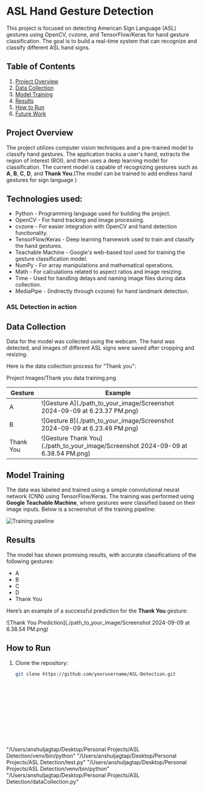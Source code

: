 # ASL Hand Gesture Detection 

This project is focused on detecting American Sign Language (ASL) gestures using OpenCV, cvzone, and TensorFlow/Keras for hand gesture classification. The goal is to build a real-time system that can recognize and classify different ASL hand signs.

## Table of Contents
1. [Project Overview](#project-overview)
2. [Data Collection](#data-collection)
3. [Model Training](#model-training)
4. [Results](#results)
5. [How to Run](#how-to-run)
6. [Future Work](#future-work) 

## Project Overview
The project utilizes computer vision techniques and a pre-trained model to classify hand gestures. The application tracks a user's hand, extracts the region of interest (ROI), and then uses a deep learning model for classification. The current model is capable of recognizing gestures such as **A**, **B**, **C**, **D**, and **Thank You**.(The model can be trained to add endless hand gestures for sign language )

## Technologies used: 
- Python - Programming language used for building the project.
- OpenCV - For hand tracking and image processing.
- cvzone - For easier integration with OpenCV and hand detection functionality.
- TensorFlow/Keras - Deep learning framework used to train and classify the hand gestures.
- Teachable Machine - Google's web-based tool used for training the gesture classification model.
- NumPy - For array manipulations and mathematical operations.
- Math - For calculations related to aspect ratios and image resizing.
- Time - Used for handling delays and naming image files during data collection.
- MediaPipe - (Indirectly through cvzone) for hand landmark detection.

### ASL Detection in action

## Data Collection
Data for the model was collected using the webcam. The hand was detected, and images of different ASL signs were saved after cropping and resizing.

Here is the data collection process for "Thank you":

Project Images/Thank you data training.png 


| Gesture | Example |
|---------|---------|
| A | ![Gesture A](./path_to_your_image/Screenshot 2024-09-09 at 6.23.37 PM.png) |
| B | ![Gesture B](./path_to_your_image/Screenshot 2024-09-09 at 6.23.49 PM.png) |
| Thank You | ![Gesture Thank You](./path_to_your_image/Screenshot 2024-09-09 at 6.38.54 PM.png) |

## Model Training
The data was labeled and trained using a simple convolutional neural network (CNN) using TensorFlow/Keras. The training was performed using **Google Teachable Machine**, where gestures were classified based on their image inputs. Below is a screenshot of the training pipeline:

![Training pipeline](./path_to_your_image/Google_teachable.png)

## Results
The model has shown promising results, with accurate classifications of the following gestures:
- A
- B
- C
- D
- Thank You

Here’s an example of a successful prediction for the **Thank You** gesture:

![Thank You Prediction](./path_to_your_image/Screenshot 2024-09-09 at 6.38.54 PM.png)

## How to Run
1. Clone the repository:
   ```bash
   git clone https://github.com/yourusername/ASL-Detection.git














"/Users/anshuljagtap/Desktop/Personal Projects/ASL Detection/venv/bin/python" "/Users/anshuljagtap/Desktop/Personal Projects/ASL Detection/test.py"
"/Users/anshuljagtap/Desktop/Personal Projects/ASL Detection/venv/bin/python" "/Users/anshuljagtap/Desktop/Personal Projects/ASL Detection/dataCollection.py"